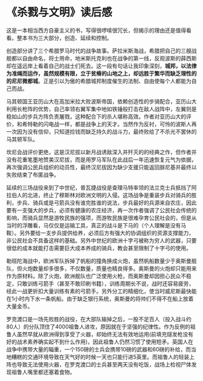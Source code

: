 # 《杀戮与文明》读后感

这是一本相当西方自豪主义的书，写得很啰嗦很冗长，但揭示的理由还是值得看看。整本书为三大部分，创造、延续和控制。

创造部分讲了三个希腊罗马时代的战争故事。萨拉米斯海战，希腊把自己的三艘战舰都以自由命名，将士用命，地米斯托克利也在战争的第一线，反观波斯的薛西斯却在遥远岸上看着自己的战士们死去。这一段有句话让我印象深刻，**城邦，以法律为准绳而运作，虽然规模有限，立于贫瘠的山地之上，却远胜于繁华而缺乏理性的的尼尼微都城**。正是引以为傲的希腊城邦制度催生的法制、自由使每个人都能为自己而战。

马其顿国王亚历山大在高加米拉大败波斯帝国，依赖创造性的步骑配合，亚历山大利用长枪阵的优势，自己率领右翼军集中地如铁锤般打击在敌人战阵中，左翼则是稳如山的步兵方阵负责屠戮，这种配合下的杀人堪称高效。作者对亚历山大的评价，和希特勒的闪电战一样，都是战争上的天才。当然作为反衬，可怜的波斯人再一次因为没有信仰，只知道捡钱而缺乏持久的战斗力，最终败给了不杀光不罢休的马其顿军队。

坎尼会战评价更绝，这是汉尼拔以新月战诱敌深入并歼灭的的经典之作，但作者并没有花重笔墨地赞美汉尼拔，而是用罗马军队在此战后一年迅速恢复元气为依据，再次强调公民兵组织的动员性，最终汉尼拔因为缺少支援只能返回腓尼基并最终以失败结束了布匿战争。

延续的三场战役来到了中世纪，普瓦捷战役是查理马特率领的法兰克士兵抵挡了阿拉伯人的北进，终止了穆斯林对欧洲文明的入侵。这场战争是重装步兵对骑兵的胜利，步兵、骑兵或是弓箭兵没有谁完胜谁的说法，步兵最好的兵源来自农庄，因此要有一支强大的步兵，必须有健康的农庄经济，再一次作者强调了公民社会传统的影响，而骑兵显然是游牧民族的强项，而游牧民族是很难孕育公民社会的，但是从当时的浮雕看，马仅仅是运输工具，真正的战斗是下马的（个人理解是没有马鞍）。另外要给一支步兵提供给养，必须后方有强大的协调组织的资源支撑能力，非公民社会不具备这样的基础。另外中世纪的欧洲十字弓被称为穷人的武器，只要很低的成本就能打击需要巨大成本养成的骑兵，教会甚至限制了十字弓的使用。

勒班陀海战中，欧洲军队拆掉了帆船的撞角换成火炮，虽然帆船数量少于奥斯曼舰队，但火炮数量却多很多，不仅数量，质量也精良得多。奥斯曼的火炮却只能用来作为原材料。除了火炮，欧洲舰队也广泛使用火枪，而奥斯曼却因担心民众不稳定，只敢训练弓箭手（甚至不敢印刷书籍），训练周期长不说，战时还容易疲劳，经此一战更折扣大量训练有素的弓箭手。另外分工的精细化，使当时威尼斯最快能在1小时内下水一条帆船。由于缺乏银行系统，奥斯曼的将帅们不得不在船上放着大量金币。

罗克渡口是一场先败胜的战役，在大部队输掉之后，一股不足百人（投入战斗约80人）的分队顶住了4000祖鲁人进攻，原因就在于坚强的纪律性。作为反例的祖鲁人虽然早就从欧洲得到享受了火器，却始终无法有效地运用(前填充燧发枪没有好的战术素养确实起不到什么作用)，因此祖鲁人仍然习惯了使用短矛。英国人在战争中携带大量的辎重，一个150磅的士兵会携带10磅的武器和60磅的补给，而当地糟糕的交通环境导致在天气好的时候一天也只能行进5英里。而祖鲁人的轻装上阵也导致无法使用火器，在罗克渡口的士兵甚至两天没有吃饭，战场上检视尸体发现祖鲁人嘴里都还塞着食物。